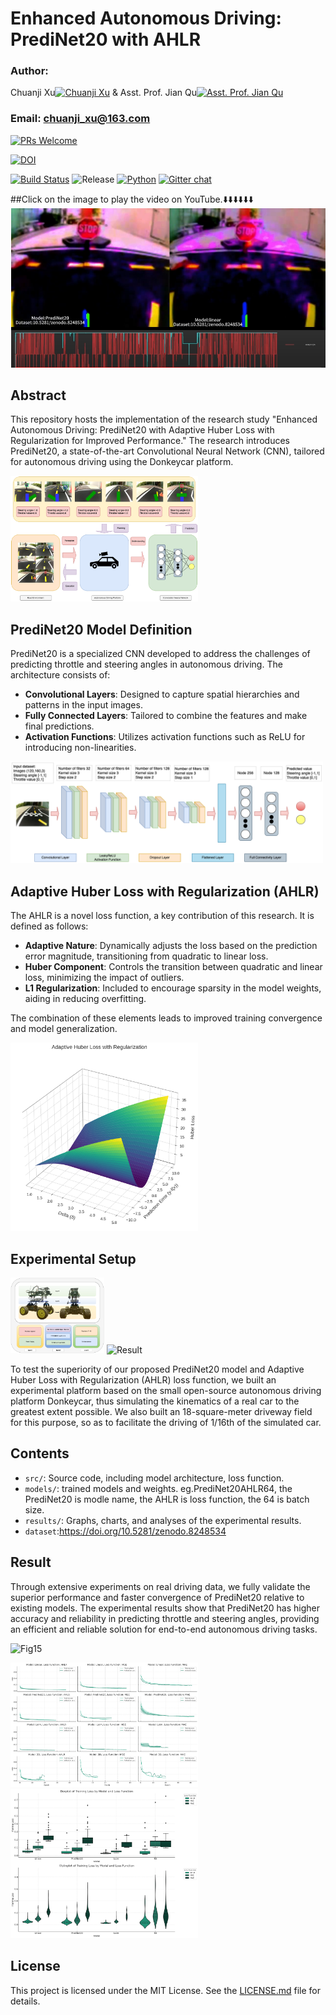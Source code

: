 # Enhanced Autonomous Driving: PrediNet20 with AHLR

### Author:  
 Chuanji Xu[![Chuanji Xu](https://orcid.org/sites/default/files/images/orcid_16x16.png)](https://orcid.org/0009-0009-5633-9605) & Asst. Prof. Jian Qu[![Asst. Prof. Jian Qu](https://orcid.org/sites/default/files/images/orcid_16x16.png)](https://orcid.org/0000-0002-1658-5088)
### Email: chuanji_xu@163.com

 [![PRs Welcome](https://img.shields.io/badge/PRs-welcome-brightgreen.svg)](http://makeapullrequest.com)
 
 [![DOI](https://zenodo.org/badge/DOI/10.5281/zenodo.8248534.svg)](https://doi.org/10.5281/zenodo.8248534)
 
 [![Build Status](https://travis-ci.org/username/projectname.svg?branch=master)](https://github.com/autorope/donkeycar)
 ![Release](https://img.shields.io/github/v/release/autorope/donkeycar) 
 [![Python](https://img.shields.io/badge/python-3.6%20|%203.7%20|%203.8-blue)](https://python.org)
 [![Gitter chat](https://badges.gitter.im/gitterHQ/gitter.png)](https://matrix.to/#/#self-driving:gitter.im)


##Click on the image to play the video on YouTube.⬇️⬇️⬇️⬇️⬇️⬇️
[![Comparison of Model Inference Effectiveness of Donkeycar PrediNet20 and Linear Models](images/a1.png)](https://youtu.be/Q2NMmvl7f_g)



## Abstract

This repository hosts the implementation of the research study "Enhanced Autonomous Driving: PrediNet20 with Adaptive Huber Loss with Regularization for Improved Performance." The research introduces PrediNet20, a state-of-the-art Convolutional Neural Network (CNN), tailored for autonomous driving using the Donkeycar platform.

<img src="images/Fig14.png" alt="End-to-end Donkeycar" width="300"/>

## PrediNet20 Model Definition

PrediNet20 is a specialized CNN developed to address the challenges of predicting throttle and steering angles in autonomous driving. The architecture consists of:

- **Convolutional Layers**: Designed to capture spatial hierarchies and patterns in the input images.
- **Fully Connected Layers**: Tailored to combine the features and make final predictions.
- **Activation Functions**: Utilizes activation functions such as ReLU for introducing non-linearities.
<img src="images/predi net.drawio.png" alt="PrediNet20 Architecture" width="500"/>


## Adaptive Huber Loss with Regularization (AHLR)

The AHLR is a novel loss function, a key contribution of this research. It is defined as follows:

- **Adaptive Nature**: Dynamically adjusts the loss based on the prediction error magnitude, transitioning from quadratic to linear loss.
- **Huber Component**: Controls the transition between quadratic and linear loss, minimizing the impact of outliers.
- **L1 Regularization**: Included to encourage sparsity in the model weights, aiding in reducing overfitting.

The combination of these elements leads to improved training convergence and model generalization.

<img src="images/AHLR3D2.0.png" alt="AHLR" width="300"/>

## Experimental Setup

<img src="images/Fig7.png" alt="Result" width="150"/> <img src="images/Fig8.png" alt="Result" width="300"/>

To test the superiority of our proposed PrediNet20 model and Adaptive Huber Loss with Regularization (AHLR) loss function, we built an experimental platform based on the small open-source autonomous driving platform Donkeycar, thus simulating the kinematics of a real car to the greatest extent possible. We also built an 18-square-meter driveway field for this purpose, so as to facilitate the driving of 1/16th of the simulated car.

## Contents

- `src/`: Source code, including model architecture, loss function.
- `models/`: trained models and weights. eg.PrediNet20AHLR64, the PrediNet20 is modle name, the AHLR is loss function, the 64 is batch size.
- `results/`: Graphs, charts, and analyses of the experimental results.
- `dataset`:https://doi.org/10.5281/zenodo.8248534
  
## Result
Through extensive experiments on real driving data, we fully validate the superior performance and faster convergence of PrediNet20 relative to existing models. The experimental results show that PrediNet20 has higher accuracy and reliability in predicting throttle and steering angles, providing an efficient and reliable solution for end-to-end autonomous driving tasks.

![Fig15](https://github.com/ADXu1/Donkeycar-PrediNet20-AHLR/assets/109978889/f1ac119e-79ad-468a-9855-292f7ffe3d54)

 <img src="images/Fig11.png" alt="Result" width="300"/> <img src="images/f370b623-0b77-4878-be2a-89c5926a5939.png" alt="Result" width="300"/>
 
## License

This project is licensed under the MIT License. See the [LICENSE.md](LICENSE.md) file for details.
